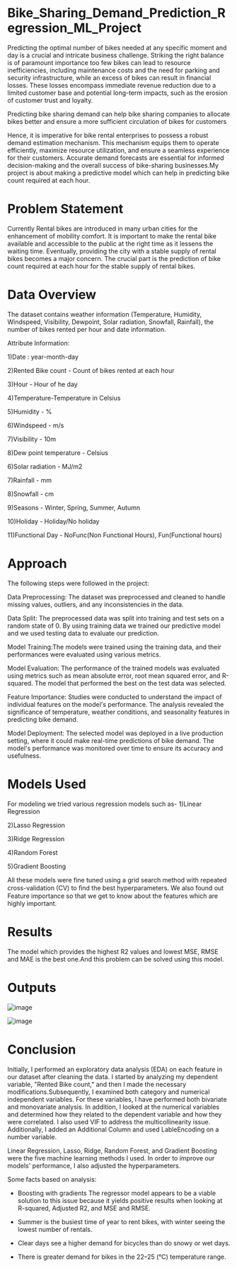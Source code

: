 # Bike_Sharing_Demand_Prediction_Regression_ML_Project

Predicting the optimal number of bikes needed at any specific moment and day is a crucial and intricate business challenge. Striking the right balance is of paramount importance too few bikes can lead to resource inefficiencies, including maintenance costs and the need for parking and security infrastructure, while an excess of bikes can result in financial losses. These losses encompass immediate revenue reduction due to a limited customer base and potential long-term impacts, such as the erosion of customer trust and loyalty.

Predicting bike sharing demand can help bike sharing companies to allocate bikes better and ensure a more sufficient circulation of bikes for customers

Hence, it is imperative for bike rental enterprises to possess a robust demand estimation mechanism. This mechanism equips them to operate efficiently, maximize resource utilization, and ensure a seamless experience for their customers. Accurate demand forecasts are essential for informed decision-making and the overall success of bike-sharing businesses.My project is about making a predictive model which can help in predicting bike count required at each hour.

# Problem Statement

Currently Rental bikes are introduced in many urban cities for the enhancement of mobility comfort. It is important to make the rental bike available and accessible to the public at the right time as it lessens the waiting time. Eventually, providing the city with a stable supply of rental bikes becomes a major concern. The crucial part is the prediction of bike count required at each hour for the stable supply of rental bikes.

# Data Overview

The dataset contains weather information (Temperature, Humidity, Windspeed, Visibility, Dewpoint, Solar radiation, Snowfall, Rainfall), the number of bikes rented per hour and date information.

Attribute Information:

1)Date : year-month-day

2)Rented Bike count - Count of bikes rented at each hour

3)Hour - Hour of he day

4)Temperature-Temperature in Celsius

5)Humidity - %

6)Windspeed - m/s

7)Visibility - 10m

8)Dew point temperature - Celsius

6)Solar radiation - MJ/m2

7)Rainfall - mm

8)Snowfall - cm

9)Seasons - Winter, Spring, Summer, Autumn

10)Holiday - Holiday/No holiday

11)Functional Day - NoFunc(Non Functional Hours), Fun(Functional hours)

# Approach

The following steps were followed in the project:

Data Preprocessing: The dataset was preprocessed and cleaned to handle missing values, outliers, and any inconsistencies in the data.

Data Split: The preprocessed data was split into training and test sets on a random state of 0. By using training data we trained our predictive model and we used testing data to evaluate our prediction.

Model Training:The models were trained using the training data, and their performances were evaluated using various metrics.

Model Evaluation: The performance of the trained models was evaluated using metrics such as mean absolute error, root mean squared error, and R-squared. The model that performed the best on the test data was selected.

Feature Importance: Studies were conducted to understand the impact of individual features on the model's performance. The analysis revealed the significance of temperature, weather conditions, and seasonality features in predicting bike demand.

Model Deployment: The selected model was deployed in a live production setting, where it could make real-time predictions of bike demand. The model's performance was monitored over time to ensure its accuracy and usefulness.

# Models Used

For modeling we tried various regression models such as- 
1)Linear Regression

2)Lasso Regression

3)Ridge Regression

4)Random Forest

5)Gradient Boosting

All these models were fine tuned using a grid search method with repeated cross-validation (CV) to ﬁnd the best hyperparameters. We also found out Feature importance so that we get to know about the features which are highly important.

# Results

The model which provides the highest R2 values and lowest MSE, RMSE and MAE is the best one.And this problem can be solved using this model.

# Outputs

![image](https://github.com/AbhishekThakur0126/Bike_Sharing_Demand_Prediction_Regression_ML/assets/128076308/8027f550-e534-47d8-b602-da66663396a0)

![image](https://github.com/AbhishekThakur0126/Bike_Sharing_Demand_Prediction_Regression_ML/assets/128076308/0c53f8d5-4381-4866-9c46-35a0cf1663d6)

# Conclusion
Initially, I performed an exploratory data analysis (EDA) on each feature in our dataset after cleaning the data. I started by analyzing my dependent variable, "Rented Bike count," and then I made the necessary modifications.Subsequently, I examined both category and numerical independent variables. For these variables, I have performed both bivariate and monovariate analysis. In addition, I looked at the numerical variables and determined how they related to the dependent variable and how they were correlated. I also used VIF to address the multicollinearity issue. Additionally, I added an Additional Column and used LableEncoding on a number variable.

Linear Regression, Lasso, Ridge, Random Forest, and Gradient Boosting were the five machine learning methods I used. In order to improve our models' performance, I also adjusted the hyperparameters.

Some facts based on analysis:

* Boosting with gradients The regressor model appears to be a viable solution to this issue because it yields positive results when looking at R-squared, Adjusted R2, and MSE and RMSE.

* Summer is the busiest time of year to rent bikes, with winter seeing the lowest number of rentals.

* Clear days see a higher demand for bicycles than do snowy or wet days.

* There is greater demand for bikes in the 22–25 (°C) temperature range.
